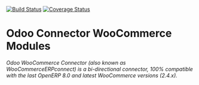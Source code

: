 [![Build Status](https://travis-ci.org/techreceptives/connector-woocommerce.svg?branch=8.0)](https://travis-ci.org/techreceptives/connector-woocommerce)
[![Coverage Status](https://coveralls.io/repos/techreceptives/connector-woocommerce/badge.svg?branch=8.0)](https://coveralls.io/r/techreceptives/connector-woocommerce?branch=8.0)

Odoo Connector WooCommerce Modules
===================================
*Odoo WooCommerce Connector (also known as WooCommerceERPconnect) is a bi-directional connector, 100% compatible with the last OpenERP 8.0 and latest WooCommerce versions (2.4.x).*

